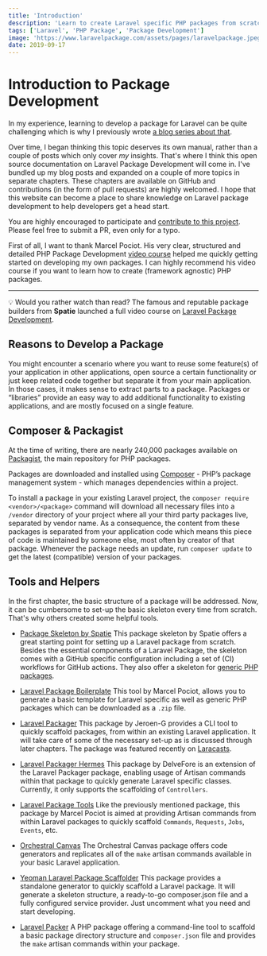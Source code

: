 ```yaml
---
title: 'Introduction'
description: 'Learn to create Laravel specific PHP packages from scratch, following this open documentation. Contributions are welcomed.'
tags: ['Laravel', 'PHP Package', 'Package Development']
image: 'https://www.laravelpackage.com/assets/pages/laravelpackage.jpeg'
date: 2019-09-17
---
```


# Introduction to Package Development

In my experience, learning to develop a package for Laravel can be quite challenging which is why I previously wrote [a blog series about that](https://johnbraun.blog/posts/creating-a-laravel-package-1).

Over time, I began thinking this topic deserves its own manual, rather than a couple of posts which only cover _my_ insights. That's where I think this open source documentation on Laravel Package Development will come in. I've bundled up my blog posts and expanded on a couple of more topics in separate chapters. These chapters are available on GitHub and contributions (in the form of pull requests) are highly welcomed. I hope that this website can become a place to share knowledge on Laravel package development to help developers get a head start.

You are highly encouraged to participate and [contribute to this project](https://github.com/Jhnbrn90/LaravelPackage.com). Please feel free to submit a PR, even only for a typo.

First of all, I want to thank Marcel Pociot. His very clear, structured and detailed PHP Package Development [video course](https://phppackagedevelopment.com/) helped me quickly getting started on developing my own packages. I can highly recommend his video course if you want to learn how to create (framework agnostic) PHP packages.

--- 

💡 Would you rather watch than read? The famous and reputable package builders from **Spatie** launched a full video course on [Laravel Package Development](https://laravelpackage.training).

## Reasons to Develop a Package

You might encounter a scenario where you want to reuse some feature(s) of your application in other applications, open source a certain functionality or just keep related code together but separate it from your main application. In those cases, it makes sense to extract parts to a package. Packages or “libraries” provide an easy way to add additional functionality to existing applications, and are mostly focused on a single feature.

## Composer & Packagist

At the time of writing, there are nearly 240,000 packages available on [Packagist](https://packagist.org/), the main repository for PHP packages.

Packages are downloaded and installed using [Composer](https://getcomposer.org/) - PHP’s package management system - which manages dependencies within a project.

To install a package in your existing Laravel project, the `composer require <vendor>/<package>` command will download all necessary files into a `/vendor` directory of your project where all your third party packages live, separated by vendor name. As a consequence, the content from these packages is separated from your application code which means this piece of code is maintained by someone else, most often by creator of that package. Whenever the package needs an update, run `composer update` to get the latest (compatible) version of your packages.

## Tools and Helpers

In the first chapter, the basic structure of a package will be addressed. Now, it can be cumbersome to set-up the basic skeleton every time from scratch. That's why others created some helpful tools.

- [Package Skeleton by Spatie](https://github.com/spatie/package-skeleton-laravel)
  This package skeleton by Spatie offers a great starting point for setting up a Laravel package from scratch. Besides the essential components of a Laravel Package, the skeleton comes with a GitHub specific configuration including a set of (CI) workflows for GitHub actions. They also offer a skeleton for [generic PHP packages](https://github.com/spatie/package-skeleton-php).

- [Laravel Package Boilerplate](https://laravelpackageboilerplate.com/)
  This tool by Marcel Pociot, allows you to generate a basic template for Laravel specific as well as generic PHP packages which can be downloaded as a `.zip` file.

- [Laravel Packager](https://github.com/Jeroen-G/laravel-packager)
  This package by Jeroen-G provides a CLI tool to quickly scaffold packages, from within an existing Laravel application. It will take care of some of the necessary set-up as is discussed through later chapters. The package was featured recently on [Laracasts](https://laracasts.com/series/building-laracasts/episodes/3).

- [Laravel Packager Hermes](https://github.com/DelveFore/laravel-packager-hermes)
  This package by DelveFore is an extension of the Laravel Packager package, enabling usage of Artisan commands within that package to quickly generate Laravel specific classes. Currently, it only supports the scaffolding of `Controllers`.

- [Laravel Package Tools](https://github.com/beyondcode/laravel-package-tools)
  Like the previously mentioned package, this package by Marcel Pociot is aimed at providing Artisan commands from within Laravel packages to quickly scaffold `Commands`, `Requests`, `Jobs`, `Events`, etc.

- [Orchestral Canvas](https://github.com/orchestral/canvas)
  The Orchestral Canvas package offers code generators and replicates all of the `make` artisan commands available in your basic Laravel application.

- [Yeoman Laravel Package Scaffolder](https://github.com/verschuur/generator-laravel-package-scaffolder)
  This package provides a standalone generator to quickly scaffold a Laravel package. It will generate a skeleton structure, a ready-to-go composer.json file and a fully configured service provider. Just uncomment what you need and start developing.

- [Laravel Packer](https://github.com/bitfumes/laravel-packer)
  A PHP package offering a command-line tool to scaffold a basic package directory structure and `composer.json` file and provides the `make` artisan commands within your package.
